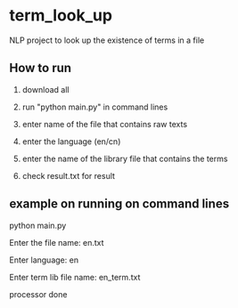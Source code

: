 # term_look_up
NLP project to look up the existence of terms in a file

## How to run
1. download all

2. run "python main.py" in command lines

3. enter name of the file that contains raw texts

4. enter the language (en/cn)

5. enter the name of the library file that contains the terms

6. check result.txt for result

## example on running on command lines
python main.py

Enter the file name: en.txt

Enter language: en

Enter term lib file name: en_term.txt

processor done
